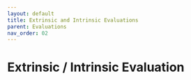 ```yaml
---
layout: default
title: Extrinsic and Intrinsic Evaluations
parent: Evaluations
nav_order: 02
---
```


# Extrinsic / Intrinsic Evaluation

